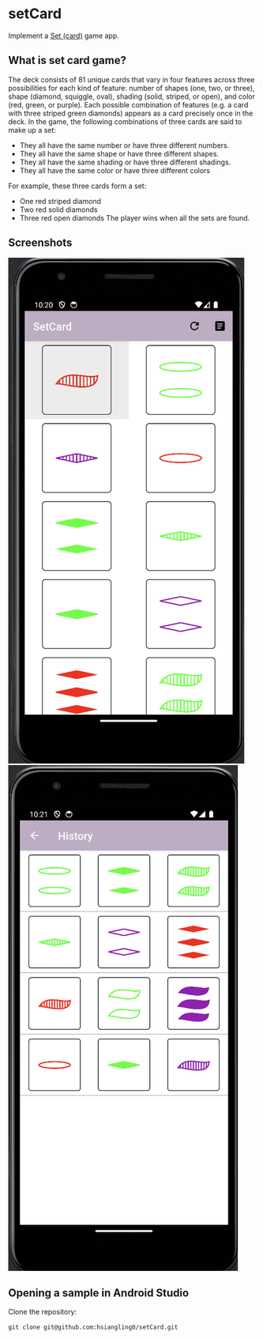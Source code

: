 # setCard

Implement a [Set (card)](https://en.wikipedia.org/wiki/Set_(card_game)) game app.

## What is set card game?
The deck consists of 81 unique cards that vary in four features across three possibilities for each kind of feature: number of shapes (one, two, or three), shape (diamond, squiggle, oval), shading (solid, striped, or open), and color (red, green, or purple). Each possible combination of features (e.g. a card with three striped green diamonds) appears as a card precisely once in the deck. In the game, the following combinations of three cards are said to make up a set:

* They all have the same number or have three different numbers.
* They all have the same shape or have three different shapes.
* They all have the same shading or have three different shadings.
* They all have the same color or have three different colors

For example, these three cards form a set:
* One red striped diamond
* Two red solid diamonds
* Three red open diamonds
The player wins when all the sets are found.

## Screenshots
![game](./readme_img/game.png)
![history](./readme_img/history.png)

## Opening a sample in Android Studio

Clone the repository:

```
git clone git@github.com:hsiangling0/setCard.git
```

